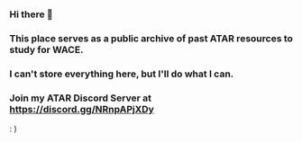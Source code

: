 ### Hi there 👋

### This place serves as a public archive of past ATAR resources to study for WACE.
### I can't store everything here, but I'll do what I can.
### Join my ATAR Discord Server at https://discord.gg/NRnpAPjXDy
: )
